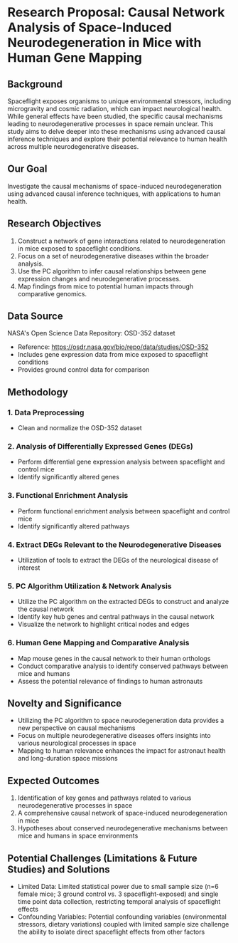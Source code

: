 # Research Proposal: Causal Network Analysis of Space-Induced Neurodegeneration in Mice with Human Gene Mapping

## Background
Spaceflight exposes organisms to unique environmental stressors, including microgravity and cosmic radiation, which can impact neurological health. While general effects have been studied, the specific causal mechanisms leading to neurodegenerative processes in space remain unclear. This study aims to delve deeper into these mechanisms using advanced causal inference techniques and explore their potential relevance to human health across multiple neurodegenerative diseases.

## Our Goal
Investigate the causal mechanisms of space-induced neurodegeneration using advanced causal inference techniques, with applications to human health.

## Research Objectives
1. Construct a network of gene interactions related to neurodegeneration in mice exposed to spaceflight conditions.
2. Focus on a set of neurodegenerative diseases within the broader analysis.
3. Use the PC algorithm to infer causal relationships between gene expression changes and neurodegenerative processes.
4. Map findings from mice to potential human impacts through comparative genomics.

## Data Source
NASA's Open Science Data Repository: OSD-352 dataset 
- Reference: https://osdr.nasa.gov/bio/repo/data/studies/OSD-352
- Includes gene expression data from mice exposed to spaceflight conditions
- Provides ground control data for comparison

## Methodology

### 1. Data Preprocessing
- Clean and normalize the OSD-352 dataset

### 2. Analysis of Differentially Expressed Genes (DEGs)
- Perform differential gene expression analysis between spaceflight and control mice
- Identify significantly altered genes

### 3. Functional Enrichment Analysis
- Perform functional enrichment analysis between spaceflight and control mice
- Identify significantly altered pathways

### 4. Extract DEGs Relevant to the Neurodegenerative Diseases
- Utilization of tools to extract the DEGs of the neurological disease of interest

### 5. PC Algorithm Utilization & Network Analysis
- Utilize the PC algorithm on the extracted DEGs to construct and analyze the causal network
- Identify key hub genes and central pathways in the causal network
- Visualize the network to highlight critical nodes and edges

### 6. Human Gene Mapping and Comparative Analysis
- Map mouse genes in the causal network to their human orthologs
- Conduct comparative analysis to identify conserved pathways between mice and humans
- Assess the potential relevance of findings to human astronauts

## Novelty and Significance
- Utilizing the PC algorithm to space neurodegeneration data provides a new perspective on causal mechanisms
- Focus on multiple neurodegenerative diseases offers insights into various neurological processes in space
- Mapping to human relevance enhances the impact for astronaut health and long-duration space missions

## Expected Outcomes
1. Identification of key genes and pathways related to various neurodegenerative processes in space
2. A comprehensive causal network of space-induced neurodegeneration in mice
3. Hypotheses about conserved neurodegenerative mechanisms between mice and humans in space environments

## Potential Challenges (Limitations & Future Studies) and Solutions
- Limited Data: Limited statistical power due to small sample size (n=6 female mice; 3 ground control vs. 3 spaceflight-exposed) and single time point data collection, restricting temporal analysis of spaceflight effects
- Confounding Variables: Potential confounding variables (environmental stressors, dietary variations) coupled with limited sample size challenge the ability to isolate direct spaceflight effects from other factors
